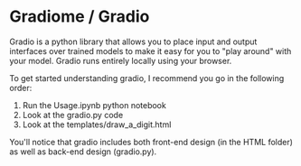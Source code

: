 # Gradiome / Gradio

Gradio is a python library that allows you to place input and output interfaces over trained models to make it easy for you to "play around" with your model. Gradio runs entirely locally using your browser.

To get started understanding gradio, I recommend you go in the following order:
1. Run the Usage.ipynb python notebook
2. Look at the gradio.py code
3. Look at the templates/draw_a_digit.html 

You'll notice that gradio includes both front-end design (in the HTML folder) as well as back-end design (gradio.py). 
